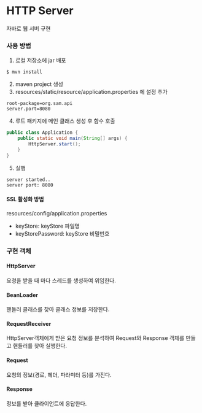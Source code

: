 # HTTP Server
자바로 웹 서버 구현

### 사용 방법
1. 로컬 저장소에 jar 배포
~~~
$ mvn install
~~~
2. maven project 생성
3. resources/static/resource/application.properties 에 설정 추가
~~~properties
root-package=org.sam.api
server.port=8080
~~~
4. 루트 패키지에 메인 클래스 생성 후 함수 호출
~~~java
public class Application {
    public static void main(String[] args) {
        HttpServer.start();
    }
}
~~~

5. 실행
~~~
server started..
server port: 8080
~~~

#### SSL 활성화 방법
resources/config/application.properties
* keyStore: keyStore 파일명
* keyStorePassword: keyStore 비밀번호

### 구현 객체
#### HttpServer
요청을 받을 때 마다 스레드를 생성하여 위임한다.
#### BeanLoader
핸들러 클래스를 찾아 클래스 정보를 저장한다.
#### RequestReceiver
HttpServer객체에게 받은 요청 정보를 분석하여 Request와 Response 객체를 만들고 핸들러를 찾아 실행한다.
#### Request
요청의 정보(경로, 헤더, 파라미터 등)를 가진다.
#### Response
정보를 받아 클라이언트에 응답한다. 